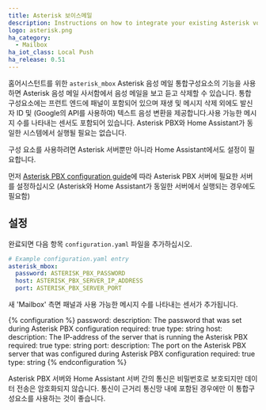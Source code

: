 ```yaml
---
title: Asterisk 보이스메일
description: Instructions on how to integrate your existing Asterisk voicemail within Home Assistant.
logo: asterisk.png
ha_category:
  - Mailbox
ha_iot_class: Local Push
ha_release: 0.51
---
```


홈어시스턴트를 위한 `asterisk_mbox` Asterisk 음성 메일 통합구성요소의 기능을 사용하면 Asterisk 음성 메일 사서함에서 음성 메일을 보고 듣고 삭제할 수 있습니다. 통합구성요소에는 프런트 엔드에 패널이 포함되어 있으며 재생 및 메시지 삭제 외에도 발신자 ID 및 (Google의 API를 사용하여) 텍스트 음성 변환을 제공합니다.사용 가능한 메시지 수를 나타내는 센서도 포함되어 있습니다. Asterisk PBX와 Home Assistant가 동일한 시스템에서 실행될 필요는 없습니다.

구성 요소를 사용하려면 Asterisk 서버뿐만 아니라 Home Assistant에서도 설정이 필요합니다.

먼저 [Asterisk PBX configuration guide](/docs/asterisk_mbox/)에 따라 Asterisk PBX 서버에 필요한 서버를 설정하십시오 (Asterisk와 Home Assistant가 동일한 서버에서 실행되는 경우에도 필요함)

## 설정

완료되면 다음 항목 `configuration.yaml` 파일을 추가하십시오.

```yaml
# Example configuration.yaml entry
asterisk_mbox:
  password: ASTERISK_PBX_PASSWORD
  host: ASTERISK_PBX_SERVER_IP_ADDRESS
  port: ASTERISK_PBX_SERVER_PORT
```

새 'Mailbox' 측면 패널과 사용 가능한 메시지 수를 나타내는 센서가 추가됩니다.

{% configuration %}
password:
  description: The password that was set during Asterisk PBX configuration
  required: true
  type: string
host:
  description: The IP-address of the server that is running the Asterisk PBX
  required: true
  type: string
port:
  description: The port on the Asterisk PBX server that was configured during Asterisk PBX configuration
  required: true
  type: string
{% endconfiguration %}

<div class='note warning'>
Asterisk PBX 서버와 Home Assistant 서버 간의 통신은 비밀번호로 보호되지만 데이터 전송은 암호화되지 않습니다. 통신이 근거리 통신망 내에 포함된 경우에만 이 통합구성요소를 사용하는 것이 좋습니다.
</div>
